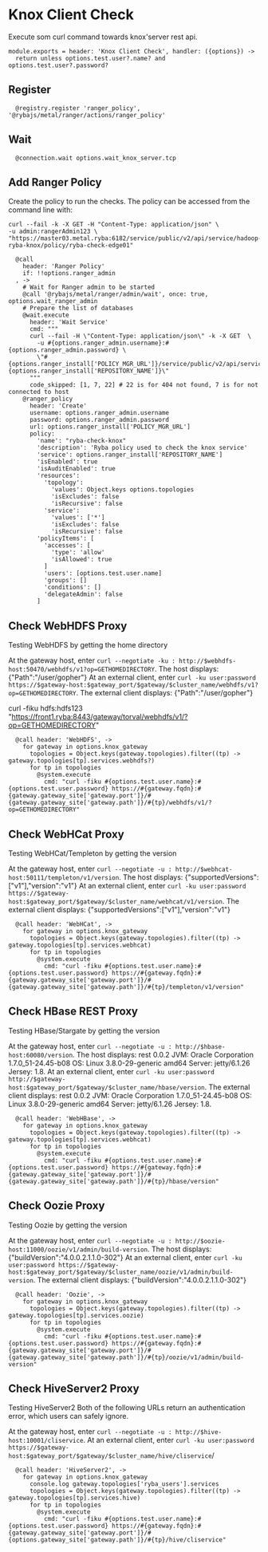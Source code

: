 
# Knox Client Check

Execute som curl command towards knox'server rest api.
    
    module.exports = header: 'Knox Client Check', handler: ({options}) ->
      return unless options.test.user?.name? and options.test.user?.password?

## Register
      
      @registry.register 'ranger_policy', '@rybajs/metal/ranger/actions/ranger_policy'

## Wait
      
      @connection.wait options.wait_knox_server.tcp

## Add Ranger Policy

Create the policy to run the checks. The policy can be accessed from the command
line with: 

```
curl --fail -k -X GET -H "Content-Type: application/json" \
-u admin:rangerAdmin123 \
"https://master03.metal.ryba:6182/service/public/v2/api/service/hadoop-ryba-knox/policy/ryba-check-edge01"
```
      
      @call
        header: 'Ranger Policy'
        if: !!options.ranger_admin
      , ->
        # Wait for Ranger admin to be started
        @call '@rybajs/metal/ranger/admin/wait', once: true, options.wait_ranger_admin
        # Prepare the list of databases
        @wait.execute
          header: 'Wait Service'
          cmd: """
          curl --fail -H \"Content-Type: application/json\" -k -X GET  \
            -u #{options.ranger_admin.username}:#{options.ranger_admin.password} \
            \"#{options.ranger_install['POLICY_MGR_URL']}/service/public/v2/api/service/name/#{options.ranger_install['REPOSITORY_NAME']}\"
          """
          code_skipped: [1, 7, 22] # 22 is for 404 not found, 7 is for not connected to host
        @ranger_policy
          header: 'Create'
          username: options.ranger_admin.username
          password: options.ranger_admin.password
          url: options.ranger_install['POLICY_MGR_URL']
          policy:
            'name': "ryba-check-knox"
            'description': 'Ryba policy used to check the knox service'
            'service': options.ranger_install['REPOSITORY_NAME']
            'isEnabled': true
            'isAuditEnabled': true
            'resources':
              'topology':
                'values': Object.keys options.topologies
                'isExcludes': false
                'isRecursive': false
              'service':
                'values': ['*']
                'isExcludes': false
                'isRecursive': false
            'policyItems': [
              'accesses': [
                'type': 'allow'
                'isAllowed': true
              ]
              'users': [options.test.user.name]
              'groups': []
              'conditions': []
              'delegateAdmin': false
            ]


## Check WebHDFS Proxy

Testing WebHDFS by getting the home directory

At the gateway host, enter `curl --negotiate -ku : http://$webhdfs-host:50470/webhdfs/v1?op=GETHOMEDIRECTORY`. 
The host displays: {"Path":"/user/gopher"}
At an external client, enter `curl -ku user:password https://$gateway-host:$gateway_port/$gateway/$cluster_name/webhdfs/v1?op=GETHOMEDIRECTORY`.
The external client displays: {"Path":"/user/gopher"}

curl -fiku hdfs:hdfs123 "https://front1.ryba:8443/gateway/torval/webhdfs/v1/?op=GETHOMEDIRECTORY"

      @call header: 'WebHDFS', ->
        for gateway in options.knox_gateway
          topologies = Object.keys(gateway.topologies).filter((tp) -> gateway.topologies[tp].services.webhdfs?)
          for tp in topologies
            @system.execute
              cmd: "curl -fiku #{options.test.user.name}:#{options.test.user.password} https://#{gateway.fqdn}:#{gateway.gateway_site['gateway.port']}/#{gateway.gateway_site['gateway.path']}/#{tp}/webhdfs/v1/?op=GETHOMEDIRECTORY"

## Check WebHCat Proxy

Testing WebHCat/Templeton by getting the version

At the gateway host, enter `curl --negotiate -u : http://$webhcat-host:50111/templeton/v1/version`.
The host displays: {"supportedVersions":["v1"],"version":"v1"}
At an external client, enter `curl -ku user:password https://$gateway-host:$gateway_port/$gateway/$cluster_name/webhcat/v1/version`.
The external client displays: {"supportedVersions":["v1"],"version":"v1"}

      @call header: 'WebHCat', ->
        for gateway in options.knox_gateway
          topologies = Object.keys(gateway.topologies).filter((tp) -> gateway.topologies[tp].services.webhcat)
          for tp in topologies
            @system.execute
              cmd: "curl -fiku #{options.test.user.name}:#{options.test.user.password} https://#{gateway.fqdn}:#{gateway.gateway_site['gateway.port']}/#{gateway.gateway_site['gateway.path']}/#{tp}/templeton/v1/version"

## Check HBase REST Proxy

Testing HBase/Stargate by getting the version

At the gateway host, enter `curl --negotiate -u : http://$hbase-host:60080/version`.
The host displays:
rest 0.0.2 JVM: Oracle Corporation 1.7.0_51-24.45-b08 OS: Linux 3.8.0-29-generic amd64 Server: jetty/6.1.26 Jersey: 1.8.
At an external client, enter `curl -ku user:password http://$gateway-host:$gateway_port/$gateway/$cluster_name/hbase/version`.
The external client displays:
rest 0.0.2 JVM: Oracle Corporation 1.7.0_51-24.45-b08 OS: Linux 3.8.0-29-generic amd64 Server: jetty/6.1.26 Jersey: 1.8.

      @call header: 'WebHBase', ->
        for gateway in options.knox_gateway
          topologies = Object.keys(gateway.topologies).filter((tp) -> gateway.topologies[tp].services.webhcat)
          for tp in topologies
            @system.execute
              cmd: "curl -fiku #{options.test.user.name}:#{options.test.user.password} https://#{gateway.fqdn}:#{gateway.gateway_site['gateway.port']}/#{gateway.gateway_site['gateway.path']}/#{tp}/hbase/version"

## Check Oozie Proxy

Testing Oozie by getting the version

At the gateway host, enter `curl --negotiate -u : http://$oozie-host:11000/oozie/v1/admin/build-version`. 
The host displays:
{"buildVersion":"4.0.0.2.1.1.0-302"} 
At an external client, enter `curl -ku user:password https://$gateway-host:$gateway_port/$gateway/$cluster_name/oozie/v1/admin/build-version`.
The external client displays:
{"buildVersion":"4.0.0.2.1.1.0-302"}

      @call header: 'Oozie', ->
        for gateway in options.knox_gateway
          topologies = Object.keys(gateway.topologies).filter((tp) -> gateway.topologies[tp].services.oozie)
          for tp in topologies
            @system.execute
              cmd: "curl -fiku #{options.test.user.name}:#{options.test.user.password} https://#{gateway.fqdn}:#{gateway.gateway_site['gateway.port']}/#{gateway.gateway_site['gateway.path']}/#{tp}/oozie/v1/admin/build-version"

## Check HiveServer2 Proxy

Testing HiveServer2
Both of the following URLs return an authentication error, which users can safely ignore.

At the gateway host, enter `curl --negotiate -u : http://$hive-host:10001/cliservice`.
At an external client, enter `curl -ku user:password https://$gateway-host:$gateway_port/$gateway/$cluster_name/hive/cliservice`/

      @call header: 'HiveServer2', ->
        for gateway in options.knox_gateway
          console.log gateway.topologies['ryba_users'].services
          topologies = Object.keys(gateway.topologies).filter((tp) -> gateway.topologies[tp].services.hive)
          for tp in topologies
            @system.execute
              cmd: "curl -fiku #{options.test.user.name}:#{options.test.user.password} https://#{gateway.fqdn}:#{gateway.gateway_site['gateway.port']}/#{options.gateway_site['gateway.path']}/#{tp}/hive/cliservice"

[doc]: http://docs.hortonworks.com/HDPDocuments/HDP2/HDP-2.2.8/bk_Knox_Gateway_Admin_Guide/content/validating_service_connectivity.html
